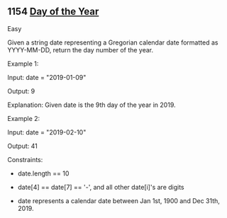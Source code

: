 ## 1154 [Day of the Year](https://leetcode.com/problems/day-of-the-year/)

Easy

Given a string date representing a Gregorian calendar date formatted as YYYY-MM-DD, return the day number of the year.

Example 1:

Input: date = "2019-01-09"

Output: 9

Explanation: Given date is the 9th day of the year in 2019.

Example 2:

Input: date = "2019-02-10"

Output: 41
 

Constraints:

- date.length == 10

- date[4] == date[7] == '-', and all other date[i]'s are digits

- date represents a calendar date between Jan 1st, 1900 and Dec 31th, 2019.